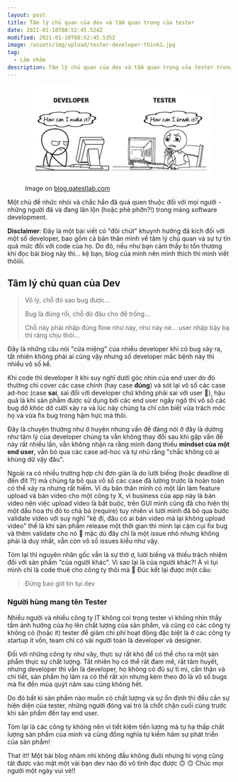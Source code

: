 ```yaml
---
layout: post
title: Tâm lý chủ quan của dev và tầm quan trọng của tester
date: 2021-01-10T08:52:45.524Z
modified: 2021-01-10T08:52:45.535Z
image: /assets/img/upload/tester-developer-think1.jpg
tag:
  - Lảm nhảm
description: Tâm lý chủ quan của dev và tầm quan trọng của tester trong software development
---
```

<figure><img src="/assets/img/upload/tester-developer-think1.jpg" alt="Hướng suy nghĩ của Dev vs Tester"><figcaption>Image on <a href="blog.qatestlab.com">blog.qatestlab.com</a></figcaption></figure>

Một chủ đề nhức nhói và chắc hẳn đã quá quen thuộc đối với mọi người - những người đã và đang lăn lộn (hoặc phè phỡn?!) trong mảng software development.

**Disclaimer**: Đây là một bài viết có "đôi chút" khuynh hướng đã kích đối với một số developer, bao gồm cả bản thân mình về tâm lý chủ quan và sự tự tin quá mức đối với code của họ. Do đó, nếu như bạn cảm thấy bị tổn thương khi đọc bài blog này thì... kệ bạn, blog của mình nên mình thích thì mình viết thôiiii.



## Tâm lý chủ quan của Dev

> Vô lý, chỗ đó sao bug được...
>
> Bug là đúng rồi, chỗ đó đâu cho để trống...
>
> Chỗ này phải nhập đúng flow như này, như này nè... user nhập bậy bạ thì ráng chịu thôi...

Đây là những câu nói "cửa miệng" của nhiều developer khi có bug xảy ra, tất nhiên không phải ai cũng vậy nhưng số developer mắc bệnh này thì nhiều vô số kể. 

Khi code thì developer ít khi suy nghĩ dưới góc nhìn của end user do đó thường chỉ cover các case chính (hay case **đúng**) và sót lại vô số các case ad-hoc (case **sai**, sai đối với developer chứ không phải sai với user 🤣), hậu quả là khi sản phẩm được sử dụng bởi các end user ngây ngô thì vô số các bug dở khóc dở cười xảy ra và lúc này chúng ta chỉ còn biết vừa trách móc họ và vừa fix bug trong hậm hực mà thôi.

Đây là chuyện thường như ở huyện nhưng vấn đề đáng nói ở đây là dường như tâm lý của developer chúng ta vẫn không thay đổi sau khi gặp vấn đề này rất nhiều lần, vẫn không nhận ra rằng mình đang thiếu **mindset của một end user**, vẫn bỏ qua các case ad-hoc và tự nhủ rằng "chắc không có ai khùng dữ vậy đâu".

Ngoài ra có nhiều trường hợp chỉ đơn giản là do lười biếng (hoặc deadline dí đến đít ?!) mà chúng ta bỏ qua vô số các case đã lường trước là hoàn toàn có thể xảy ra nhưng rất hiếm. Ví dụ bản thân mình có một lần làm feature upload và bán video cho một công ty X, vì business của app này là bán video nên việc upload video là bắt buộc, trên GUI mình cũng đã cho hiện thị một dấu hoa thị đỏ to chà bá (require) tuy nhiên vì lười mình đã bỏ qua bước validate video với suy nghĩ "kệ đi, đâu có ai bán video mà lại không upload video" thế là khi sản phẩm release một thời gian thì mình lại cặm cụi fix bug và thêm validate cho nó 🥲 mặc dù đây chỉ là một issue nhỏ nhưng không phải là duy nhất, vẫn còn vô số issues kiểu như vậy.

Tóm lại thì nguyên nhân gốc vẫn là sự thờ ơ, lười biếng và thiếu trách nhiệm đối với sản phẩm "của người khác". Vì sao lại là của người khác?! À vì tụi mình chỉ là code thuê cho công ty thôi mà 🤣 Đúc kết lại được một câu:

> Đừng bao giờ tin tụi dev



### Người hùng mang tên Tester

Nhiều người và nhiều công ty IT không coi trọng tester vì không nhìn thấy tầm ảnh hưởng của họ lên chất lượng của sản phẩm, và cũng có các công ty không có (hoặc ít) tester để giảm chi phí hoạt động đặc biệt là ở các công ty startup ít vốn, team chỉ có vài người toàn là developer và designer.

Đối với những công ty như vây, thực sự rất khó để có thể cho ra một sản phẩm thực sự chất lượng. Tất nhiên họ có thể rất đam mê, rất tâm huyết, nhưng developer thì vẫn là developer, họ không có đủ sự tỉ mi, cẩn thận và chi tiết, sản phẩm họ làm ra có thể rất xịn nhưng kèm theo đó là vô số bugs mà fix đến mùa quýt năm sau cũng không hết.

Do đó bất kì sản phẩm nào muốn có chất lượng và sự ổn định thì đều cần sự hiện diện của tester, những người đóng vai trò là chốt chặn cuối cùng trước khi sản phẩm đến tay end user.

Tóm lại là các công ty không nên vì tiết kiệm tiền lương mà tự hạ thấp chất lượng sản phẩm của mình và cũng đồng nghĩa tự kiềm hãm sự phát triển của sản phẩm!



That it!! Một bài blog nhảm nhí không đầu không đuôi nhưng hi vọng cũng tát được vào mặt một vài bạn dev nào đó vô tình đọc được 🙃 🙃 Chúc mọi người một ngày vui vẻ!!